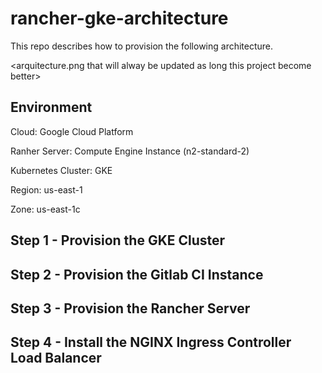 # rancher-gke-architecture

This repo describes how to provision the following architecture.

<arquitecture.png that will alway be updated as long this project become better>

## Environment

Cloud: Google Cloud Platform<p>
Ranher Server: Compute Engine Instance (n2-standard-2)<p>
Kubernetes Cluster: GKE<p>
Region: us-east-1<p>
Zone: us-east-1c<p>

## Step 1 - Provision the GKE Cluster

## Step 2 - Provision the Gitlab CI Instance

## Step 3 - Provision the Rancher Server

## Step 4 - Install the NGINX Ingress Controller Load Balancer
